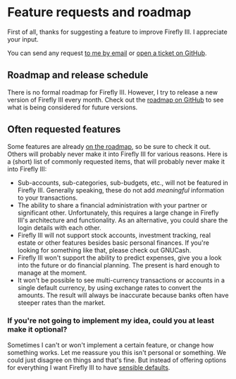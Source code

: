 # Feature requests and roadmap

First of all, thanks for suggesting a feature to improve Firefly III. I appreciate your input.

You can send any request [to me by email](mailto:james@firefly-iii.org) or [open a ticket on GitHub](https://github.com/firefly-iii/firefly-iii/issues).

## Roadmap and release schedule

There is no formal roadmap for Firefly III. However, I try to release a new version of Firefly III every month. Check out the [roadmap on GitHub](https://github.com/firefly-iii/firefly-iii/projects/5) to see what is being considered for future versions.

## Often requested features

Some features are already [on the roadmap](https://github.com/firefly-iii/firefly-iii/projects/5), so be sure to check it out. Others will probably never make it into Firefly III for various reasons. Here is a \(short\) list of commonly requested items, that will probably never make it into Firefly III:

* Sub-accounts, sub-categories, sub-budgets, etc., will not be featured in Firefly III. Generally speaking, these do not add _meaningful_ information to your transactions.
* The ability to share a financial administration with your partner or significant other. Unfortunately, this requires a large change in Firefly III's architecture and functionality. As an alternative, you could share the login details with each other.
* Firefly III will not support stock accounts, investment tracking, real estate or other features besides basic personal finances. If you're looking for something like that, please check out GNUCash.
* Firefly III won't support the ability to predict expenses, give you a look into the future or do financial planning. The present is hard enough to manage at the moment.
* It won't be possible to see multi-currency transactions or accounts in a single default currency, by using exchange rates to convert the amounts. The result will always be inaccurate because banks often have steeper rates than the market.

### If you're not going to implement my idea, could you at least make it optional?

Sometimes I can't or won't implement a certain feature, or change how something works. Let me reassure you this isn't personal or something. We could just disagree on things and that's fine. But instead of offering options for everything I want Firefly III to have [sensible defaults](https://en.wikipedia.org/wiki/Convention_over_configuration).


